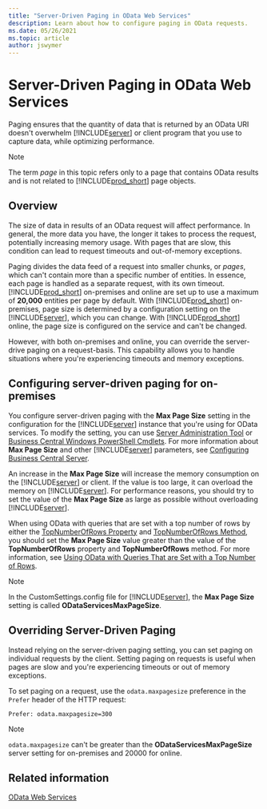 ```yaml
---
title: "Server-Driven Paging in OData Web Services"
description: Learn about how to configure paging in OData requests.
ms.date: 05/26/2021
ms.topic: article
author: jswymer
---
```

# Server-Driven Paging in OData Web Services

Paging ensures that the quantity of data that is returned by an OData URI doesn't overwhelm [!INCLUDE[server](../developer/includes/server.md)] or client program that you use to capture data, while optimizing performance.  
  
> [!NOTE]
> The term *page* in this topic refers only to a page that contains OData results and is not related to [!INCLUDE[prod_short](../developer/includes/prod_short.md)] page objects.

## Overview

The size of data in results of an OData request will affect performance. In general, the more data you have, the longer it takes to process the request, potentially increasing memory usage. With pages that are slow, this condition can lead to request timeouts and out-of-memory exceptions.

Paging divides the data feed of a request into smaller chunks, or *pages*, which can't contain more than a specific number of entities. In essence, each page is handled as a separate request, with its own timeout. [!INCLUDE[prod_short](../developer/includes/prod_short.md)] on-premises and online are set up to use a maximum of **20,000** entities per page by default. With [!INCLUDE[prod_short](../developer/includes/prod_short.md)] on-premises, page size is determined by a configuration setting on the [!INCLUDE[server](../developer/includes/server.md)], which you can change. With [!INCLUDE[prod_short](../developer/includes/prod_short.md)] online, the page size is configured on the service and can't be changed.

However, with both on-premises and online, you can override the server-drive paging on a request-basis. This capability allows you to handle situations where you're experiencing timeouts and memory exceptions.

## Configuring server-driven paging for on-premises

You configure server-driven paging with the **Max Page Size** setting in the configuration for the [!INCLUDE[server](../developer/includes/server.md)] instance that you're using for OData services. To modify the setting, you can use [Server Administration Tool](../administration/administration-tool.md) or [Business Central Windows PowerShell Cmdlets](/powershell/business-central/overview). For more information about **Max Page Size** and other [!INCLUDE[server](../developer/includes/server.md)] parameters, see [Configuring Business Central Server](../administration/configure-server-instance.md).  
  
An increase in the **Max Page Size** will increase the memory consumption on the [!INCLUDE[server](../developer/includes/server.md)] or client. If the value is too large, it can overload the memory on [!INCLUDE[server](../developer/includes/server.md)]. For performance reasons, you should try to set the value of the **Max Page Size** as large as possible without overloading [!INCLUDE[server](../developer/includes/server.md)].
  
When using OData with queries that are set with a top number of rows by either the [TopNumberOfRows Property](../developer/properties/devenv-TopNumberOfRows-Property.md) and [TopNumberOfRows Method](../developer/methods-auto/query/queryinstance-topnumberofrows-method.md), you should set the **Max Page Size** value greater than the value of the **TopNumberOfRows** property and **TopNumberOfRows** method. For more information, see [Using OData with Queries That are Set with a Top Number of Rows](use-odata-with-queries-set-with-top-number-of-rows.md).  
  
> [!NOTE] 
> In the CustomSettings.config file for [!INCLUDE[server](../developer/includes/server.md)], the **Max Page Size** setting is called **ODataServicesMaxPageSize**.  

## Overriding Server-Driven Paging 

Instead relying on the server-driven paging setting, you can set paging on individual requests by the client. Setting paging on requests is useful when pages are slow and you're experiencing timeouts or out of memory exceptions.

To set paging on a request, use the `odata.maxpagesize` preference in the `Prefer` header of the HTTP request:

```HTTP
Prefer: odata.maxpagesize=300
```

> [!NOTE]
> `odata.maxpagesize` can't be greater than the **ODataServicesMaxPageSize** server setting for on-premises and 20000 for online.
  
## Related information

[OData Web Services](OData-Web-Services.md)
